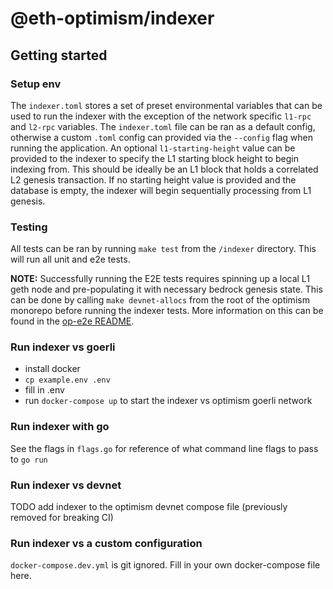 # @eth-optimism/indexer

## Getting started


### Setup env
The `indexer.toml` stores a set of preset environmental variables that can be used to run the indexer with the exception of the network specific `l1-rpc` and `l2-rpc` variables. The `indexer.toml` file can be ran as a default config, otherwise a custom `.toml` config can provided via the `--config` flag when running the application. An optional `l1-starting-height` value can be provided to the indexer to specify the L1 starting block height to begin indexing from. This should be ideally be an L1 block that holds a correlated L2 genesis transaction. If no starting height value is provided and the database is empty, the indexer will begin sequentially processing from L1 genesis.

### Testing
All tests can be ran by running `make test` from the `/indexer` directory.  This will run all unit and e2e tests.

**NOTE:** Successfully running the E2E tests requires spinning up a local L1 geth node and pre-populating it with necessary bedrock genesis state.  This can be done by calling `make devnet-allocs` from the root of the optimism monorepo before running the indexer tests. More information on this can be found in the [op-e2e README](../op-e2e/README.md).

### Run indexer vs goerli

- install docker
- `cp example.env .env`
- fill in .env
- run `docker-compose up` to start the indexer vs optimism goerli network

### Run indexer with go

See the flags in `flags.go` for reference of what command line flags to pass to `go run`

### Run indexer vs devnet

TODO add indexer to the optimism devnet compose file (previously removed for breaking CI)

### Run indexer vs a custom configuration

`docker-compose.dev.yml` is git ignored.   Fill in your own docker-compose file here.

